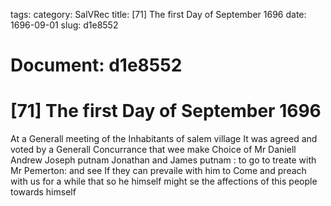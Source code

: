 tags: 
category: SalVRec
title: [71] The first Day of September 1696
date: 1696-09-01
slug: d1e8552




# Document: d1e8552


# [71] The first Day of September 1696

At a Generall meeting of the Inhabitants of salem village It was agreed and voted by a Generall Concurrance that wee make Choice of Mr Daniell Andrew Joseph putnam Jonathan and James putnam : to go to treate with Mr Pemerton: and see If they can prevaile with him to Come and preach with us for a while that so he himself might se the affections of this people towards himself
